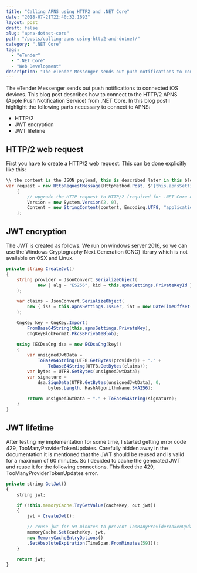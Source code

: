 ```yaml
---
title: "Calling APNS using HTTP2 and .NET Core"
date: "2018-07-21T22:40:32.169Z"
layout: post
draft: false
slug: "apns-dotnet-core"
path: "/posts/calling-apns-using-http2-and-dotnet/"
category: ".NET Core"
tags:
  - "eTender"
  - ".NET Core"
  - "Web Development"
description: "The eTender Messenger sends out push notifications to connected iOS devices. This blog post describes how to connect to the HTTP/2 APNS (Apple Push Notification Service) from .NET Core."
---
```


The eTender Messenger sends out push notifications to connected iOS devices. This blog post describes how to connect to the HTTP/2 APNS (Apple Push Notification Service) from .NET Core. In this blog post I highlight the following parts necessary to connect to APNS:

* HTTP/2
* JWT encryption
* JWT lifetime

## HTTP/2 web request

First you have to create a HTTP/2 web request. This can be done explicitly like this:

```csharp
\\ the content is the JSON payload, this is described later in this blog post
var request = new HttpRequestMessage(HttpMethod.Post, $"{this.apnsSettings.BaseUrl}{deviceToken}")
    {
        // upgrade the HTTP request to HTTP/2 (required for .NET Core on Linux)
        Version = new System.Version(2, 0),
        Content = new StringContent(content, Encoding.UTF8, "application/json")
    };
```

## JWT encryption

The JWT is created as follows. We run on windows server 2016, so we can use the Windows Cryptography Next Generation (CNG) library which is not available on OSX and Linux.

```csharp
private string CreateJwt()
{
    string provider = JsonConvert.SerializeObject(
            new { alg = "ES256", kid = this.apnsSettings.PrivateKeyId }
    );

    var claims = JsonConvert.SerializeObject(
        new { iss = this.apnsSettings.Issuer, iat = new DateTimeOffset(DateTime.UtcNow, TimeSpan.Zero).ToUnixTimeSeconds() }
    );

    CngKey key = CngKey.Import(
        FromBase64String(this.apnsSettings.PrivateKey),
        CngKeyBlobFormat.Pkcs8PrivateBlob);

    using (ECDsaCng dsa = new ECDsaCng(key))
    {
        var unsignedJwtData =
            ToBase64String(UTF8.GetBytes(provider)) + "." +
                ToBase64String(UTF8.GetBytes(claims));
        var bytes = UTF8.GetBytes(unsignedJwtData);
        var signature =
            dsa.SignData(UTF8.GetBytes(unsignedJwtData), 0,
                bytes.Length, HashAlgorithmName.SHA256);

        return unsignedJwtData + "." + ToBase64String(signature);
    }
}
```

## JWT lifetime

After testing my implementation for some time, I started getting error code 429, TooManyProviderTokenUpdates. Carefully hidden away in the documentation it is mentioned that the JWT should be reused and is valid for a maximum of 60 minutes. So I decided to cache the generated JWT and reuse it for the following connections. This fixed the 429, TooManyProviderTokenUpdates error.

```js
private string GetJwt()
{
    string jwt;

    if (!this.memoryCache.TryGetValue(cacheKey, out jwt))
    {
        jwt = CreateJwt();

        // reuse jwt for 59 minutes to prevent TooManyProviderTokenUpdates error
        memoryCache.Set(cacheKey, jwt,
        new MemoryCacheEntryOptions()
        .SetAbsoluteExpiration(TimeSpan.FromMinutes(59)));
    }

    return jwt;
}
```
